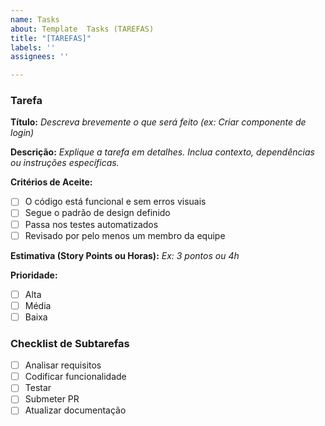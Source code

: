 ```yaml
---
name: Tasks
about: Template  Tasks (TAREFAS)
title: "[TAREFAS]"
labels: ''
assignees: ''

---
```


### Tarefa
**Título:**
_Descreva brevemente o que será feito (ex: Criar componente de login)_

**Descrição:**
_Explique a tarefa em detalhes. Inclua contexto, dependências ou instruções
específicas._

**Critérios de Aceite:**
- [ ] O código está funcional e sem erros visuais
- [ ] Segue o padrão de design definido
- [ ] Passa nos testes automatizados
- [ ] Revisado por pelo menos um membro da equipe

**Estimativa (Story Points ou Horas):**
_Ex: 3 pontos ou 4h_

**Prioridade:**
- [ ] Alta
- [ ] Média
- [ ] Baixa

### Checklist de Subtarefas
- [ ] Analisar requisitos
- [ ] Codificar funcionalidade
- [ ] Testar
- [ ] Submeter PR
- [ ] Atualizar documentação
